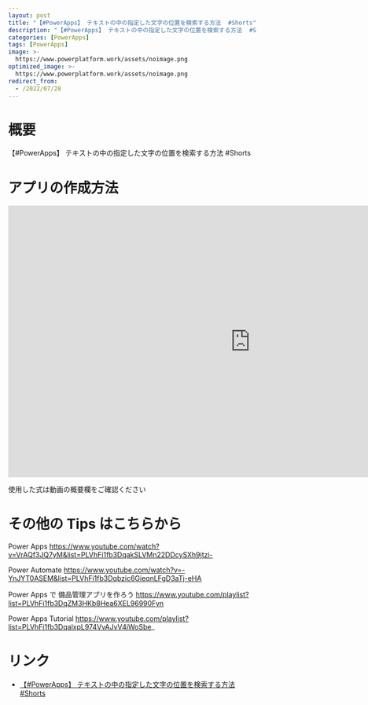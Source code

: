 ```yaml
---
layout: post
title: "【#PowerApps】 テキストの中の指定した文字の位置を検索する方法  #Shorts"
description: "【#PowerApps】 テキストの中の指定した文字の位置を検索する方法  #Shortsを動画で分かりやすく解説"
categories: [PowerApps]
tags: [PowerApps]
image: >-
  https://www.powerplatform.work/assets/noimage.png
optimized_image: >-
  https://www.powerplatform.work/assets/noimage.png
redirect_from:
  - /2022/07/28
---
```



#  概要

【#PowerApps】 テキストの中の指定した文字の位置を検索する方法  #Shorts


# アプリの作成方法

<iframe width="983" height="553" src="https://www.youtube.com/embed/U-YeyL0fDOE" title="YouTube video player" frameborder="0" allow="accelerometer; autoplay; clipboard-write; encrypted-media; gyroscope; picture-in-picture" allowfullscreen></iframe>


使用した式は動画の概要欄をご確認ください


# その他の Tips はこちらから

Power Apps
https://www.youtube.com/watch?v=VrAQf3JQ7yM&list=PLVhFi1fb3DqakSLVMn22DDcySXh9jtzi- 

Power Automate
https://www.youtube.com/watch?v=-YnJYT0ASEM&list=PLVhFi1fb3Dqbzic6GieqnLFgD3aTj-eHA

Power Apps で 備品管理アプリを作ろう
https://www.youtube.com/playlist?list=PLVhFi1fb3DqZM3HKb8Hea6XEL96990Fyn

Power Apps Tutorial
https://www.youtube.com/playlist?list=PLVhFi1fb3DqalxpL974VvAJvV4iWoSbe_

# リンク


- [【#PowerApps】 テキストの中の指定した文字の位置を検索する方法  #Shorts](https://www.youtube.com/watch?v=U-YeyL0fDOE)

